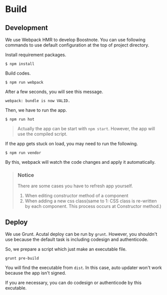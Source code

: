 # Build

## Development

We use Webpack HMR to develop Boostnote.
You can use following commands to use default configuration at the top of project directory.

Install requirement packages.

```
$ npm install
```

Build codes.

```
$ npm run webpack
```

After a few seconds, you will see this message.

```
webpack: bundle is now VALID.
```

Then, we have to run the app.
```
$ npm run hot
```
> Actually the app can be start with `npm start`. However, the app will use the compiled script.

If the app gets stuck on load, you may need to run the following.
```
$ npm run vendor
```

By this, webpack will watch the code changes and apply it automatically.

> ### Notice
> There are some cases you have to refresh app yourself.
> 1. When editing constructor method of a component
> 2. When adding a new css class(same to 1: CSS class is re-written by each component. This process occurs at Constructor method.)

## Deploy

We use Grunt.
Acutal deploy can be run by `grunt`. However, you shouldn't use because the default task is including codesign and authenticode.

So, we prepare a script which just make an executable file.

```
grunt pre-build
```

You will find the executable from `dist`. In this case, auto updater won't work because the app isn't signed.

If you are necessary, you can do codesign or authenticode by this excutable.
